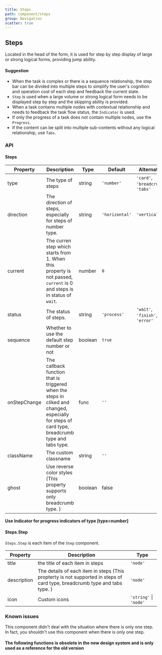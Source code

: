 ```yaml
---
title: Steps
path: component/steps
group: Navigation
scatter: true
---
```


## Steps

Located in the head of the form, it is used for step by step display of large or strong logical forms, providing jump ability.

#### Suggestion

- When the task is complex or there is a sequence relationship, the step bar can be divided into multiple steps to simplify the user's cognition and operation cost of each step and feedback the current state.
- `Step` is used when a large volume or strong logical form needs to be displayed step by step and the skipping ability is provided.
- When a task contains multiple nodes with contextual relationship and needs to feedback the task flow status, the `Indicator` is used.
- If only the progress of a task does not contain multiple nodes, use the `Progress`.
- If the content can be split into multiple sub-contents without any logical relationship, use `Tabs`.

<!-- demo-slot-1 -->
<!-- demo-slot-2 -->
<!-- demo-slot-3 -->

### API

#### Steps

| Property     | Description                                                                                                                                     | Type    | Default        | Alternative                        |
| ------------ | ----------------------------------------------------------------------------------------------------------------------------------------------- | ------- | -------------- | ---------------------------------- |
| type         | The type of steps                                                                                                                               | string  | `'number'`     | `'card'`, `'breadcrumb'`, `'tabs'` |
| direction    | The direction of steps, especially for steps of number type.                                                                                    | string  | `'horizontal'` | `'vertical'`                       |
| current      | The curren step which starts from 1. When this property is not passed, `current` is 0 and steps is in status of `wait`.                         | number  | `0`            |                                    |
| status       | The status of steps.                                                                                                                            | string  | `'process'`    | `'wait'`, `'finish'`, `'error'`    |
| sequence     | Whether to use the default step number or not                                                                                                   | boolean | `true`         |                                    |
| onStepChange | The callback function that is triggered when the steps in cliked and changed, especially for steps of card type, breadcrumb type and tabs type. | func    | `''`           |                                    |
| className    | The custom classname                                                                                                                            | string  | `''`           |                                    |
| ghost        | Use reverse color styles (This property supports only breadcrumb type. )                                                                        | boolean | false          |

**Use Indicator for progress indicators of type [type=number]**

#### Steps.Step

`Steps.Step` is each item of the `Step` component.

| Property    | Description                                                                                                                | Type                   |
| ----------- | -------------------------------------------------------------------------------------------------------------------------- | ---------------------- |
| title       | the title of each item in steps                                                                                            | `'node'`               |
| description | The details of each item in steps (This propterty is not supported in steps of card type, breadcrumb type and tabs type. ) | `'node'`               |
| icon        | Custom icons                                                                                                               | `'string'` \| `'node'` |

### Known issues

This component didn't deal with the situation where there is only one step. In fact, you shouldn't use this component when there is only one step.

#### The following functions is obsolete in the new design system and is only used as a reference for the old version

<!-- demo-slot-4 -->
<!-- demo-slot-5 -->
